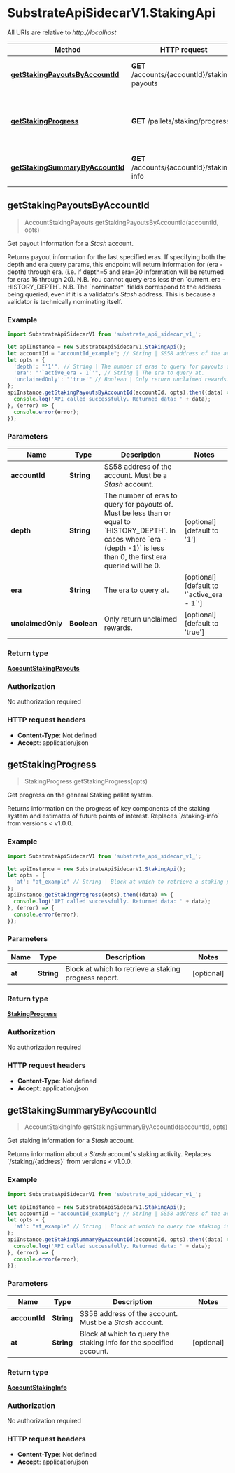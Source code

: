 # SubstrateApiSidecarV1.StakingApi

All URIs are relative to *http://localhost*

Method | HTTP request | Description
------------- | ------------- | -------------
[**getStakingPayoutsByAccountId**](StakingApi.md#getStakingPayoutsByAccountId) | **GET** /accounts/{accountId}/staking-payouts | Get payout information for a _Stash_ account.
[**getStakingProgress**](StakingApi.md#getStakingProgress) | **GET** /pallets/staking/progress | Get progress on the general Staking pallet system.
[**getStakingSummaryByAccountId**](StakingApi.md#getStakingSummaryByAccountId) | **GET** /accounts/{accountId}/staking-info | Get staking information for a _Stash_ account.



## getStakingPayoutsByAccountId

> AccountStakingPayouts getStakingPayoutsByAccountId(accountId, opts)

Get payout information for a _Stash_ account.

Returns payout information for the last specified eras. If specifying both the depth and era query params, this endpoint will return information for (era - depth) through era. (i.e. if depth&#x3D;5 and era&#x3D;20 information will be returned for eras 16 through 20). N.B. You cannot query eras less then &#x60;current_era - HISTORY_DEPTH&#x60;. N.B. The &#x60;nominator*&#x60; fields correspond to the address being queried, even if it is a validator&#39;s _Stash_ address. This is because a validator is technically nominating itself.

### Example

```javascript
import SubstrateApiSidecarV1 from 'substrate_api_sidecar_v1_';

let apiInstance = new SubstrateApiSidecarV1.StakingApi();
let accountId = "accountId_example"; // String | SS58 address of the account. Must be a _Stash_ account.
let opts = {
  'depth': "'1'", // String | The number of eras to query for payouts of. Must be less than or equal to `HISTORY_DEPTH`. In cases where `era - (depth -1)` is less than 0, the first era queried will be 0.
  'era': "'`active_era - 1`'", // String | The era to query at.
  'unclaimedOnly': "'true'" // Boolean | Only return unclaimed rewards.
};
apiInstance.getStakingPayoutsByAccountId(accountId, opts).then((data) => {
  console.log('API called successfully. Returned data: ' + data);
}, (error) => {
  console.error(error);
});

```

### Parameters


Name | Type | Description  | Notes
------------- | ------------- | ------------- | -------------
 **accountId** | **String**| SS58 address of the account. Must be a _Stash_ account. | 
 **depth** | **String**| The number of eras to query for payouts of. Must be less than or equal to &#x60;HISTORY_DEPTH&#x60;. In cases where &#x60;era - (depth -1)&#x60; is less than 0, the first era queried will be 0. | [optional] [default to &#39;1&#39;]
 **era** | **String**| The era to query at. | [optional] [default to &#39;&#x60;active_era - 1&#x60;&#39;]
 **unclaimedOnly** | **Boolean**| Only return unclaimed rewards. | [optional] [default to &#39;true&#39;]

### Return type

[**AccountStakingPayouts**](AccountStakingPayouts.md)

### Authorization

No authorization required

### HTTP request headers

- **Content-Type**: Not defined
- **Accept**: application/json


## getStakingProgress

> StakingProgress getStakingProgress(opts)

Get progress on the general Staking pallet system.

Returns information on the progress of key components of the staking system and estimates of future points of interest. Replaces &#x60;/staking-info&#x60; from versions &lt; v1.0.0.

### Example

```javascript
import SubstrateApiSidecarV1 from 'substrate_api_sidecar_v1_';

let apiInstance = new SubstrateApiSidecarV1.StakingApi();
let opts = {
  'at': "at_example" // String | Block at which to retrieve a staking progress report.
};
apiInstance.getStakingProgress(opts).then((data) => {
  console.log('API called successfully. Returned data: ' + data);
}, (error) => {
  console.error(error);
});

```

### Parameters


Name | Type | Description  | Notes
------------- | ------------- | ------------- | -------------
 **at** | **String**| Block at which to retrieve a staking progress report. | [optional] 

### Return type

[**StakingProgress**](StakingProgress.md)

### Authorization

No authorization required

### HTTP request headers

- **Content-Type**: Not defined
- **Accept**: application/json


## getStakingSummaryByAccountId

> AccountStakingInfo getStakingSummaryByAccountId(accountId, opts)

Get staking information for a _Stash_ account.

Returns information about a _Stash_ account&#39;s staking activity. Replaces &#x60;/staking/{address}&#x60; from versions &lt; v1.0.0.

### Example

```javascript
import SubstrateApiSidecarV1 from 'substrate_api_sidecar_v1_';

let apiInstance = new SubstrateApiSidecarV1.StakingApi();
let accountId = "accountId_example"; // String | SS58 address of the account. Must be a _Stash_ account.
let opts = {
  'at': "at_example" // String | Block at which to query the staking info for the specified account.
};
apiInstance.getStakingSummaryByAccountId(accountId, opts).then((data) => {
  console.log('API called successfully. Returned data: ' + data);
}, (error) => {
  console.error(error);
});

```

### Parameters


Name | Type | Description  | Notes
------------- | ------------- | ------------- | -------------
 **accountId** | **String**| SS58 address of the account. Must be a _Stash_ account. | 
 **at** | **String**| Block at which to query the staking info for the specified account. | [optional] 

### Return type

[**AccountStakingInfo**](AccountStakingInfo.md)

### Authorization

No authorization required

### HTTP request headers

- **Content-Type**: Not defined
- **Accept**: application/json

